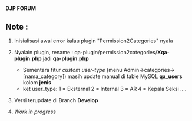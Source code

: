 #### DJP FORUM

## Note :

1.  Inisialisasi awal error kalau plugin "Permission2Categories" nyala
2.  Nyalain plugin, rename : qa-plugin/permission2categories/**Xqa-plugin.php** jadi **qa-plugin.php**
    - Sementara fitur *custom user-type* (menu Admin->categories->[nama_category]) masih update manual di table MySQL **qa_users** kolom **jenis**
    - ket user_type: 
      1 = Eksternal
      2 = Internal
      3 = AR
      4 = Kepala Seksi
      ....

2. Versi terupdate di Branch **Develop**
3. *Work in progress*
